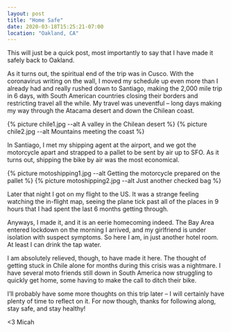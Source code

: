 ```yaml
---
layout: post
title: "Home Safe"
date: 2020-03-18T15:25:21-07:00
location: "Oakland, CA"
---
```


This will just be a quick post, most importantly to say that I have made it safely back to Oakland.

As it turns out, the spiritual end of the trip was in Cusco. With the coronavirus writing on the wall, I moved my schedule up even more than I already had and really rushed down to Santiago, making the 2,000 mile trip in 6 days, with South American countries closing their borders and restricting travel all the while. My travel was uneventful – long days making my way through the Atacama desert and down the Chilean coast. 

{% picture chile1.jpg --alt A valley in the Chilean desert %}
{% picture chile2.jpg --alt Mountains meeting the coast %}

In Santiago, I met my shipping agent at the airport, and we got the motorcycle apart and strapped to a pallet to be sent by air up to SFO. As it turns out, shipping the bike by air was the most economical.

{% picture motoshipping1.jpg --alt Getting the motorcycle prepared on the pallet %}
{% picture motoshipping2.jpg --alt Just another checked bag %}

Later that night I got on my flight to the US. It was a strange feeling watching the in-flight map, seeing the plane tick past all of the places in 9 hours that I had spent the last 6 months getting through.

Anyways, I made it, and it is an eerie homecoming indeed. The Bay Area entered lockdown on the morning I arrived, and my girlfriend is under isolation with suspect symptoms. So here I am, in just another hotel room. At least I can drink the tap water.

I am absolutely relieved, though, to have made it here. The thought of getting stuck in Chile alone for months during this crisis was a nightmare. I have several moto friends still down in South America now struggling to quickly get home, some having to make the call to ditch their bike.

I’ll probably have some more thoughts on this trip later – I will certainly have plenty of time to reflect on it. For now though, thanks for following along, stay safe, and stay healthy!

\<3 Micah